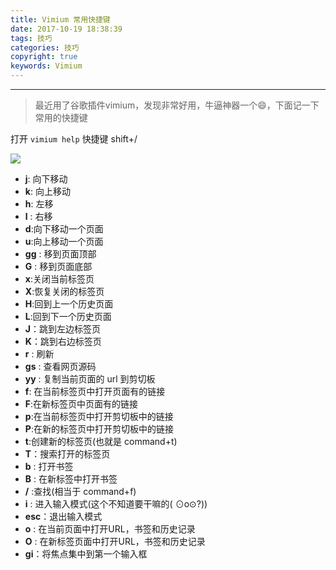 ```yaml
---
title: Vimium 常用快捷键
date: 2017-10-19 18:38:39
tags: 技巧
categories: 技巧
copyright: true
keywords: Vimium
---
```


----

>最近用了谷歌插件vimium，发现非常好用，牛逼神器一个😄，下面记一下常用的快捷键

<!--more-->

打开 `vimium help` 快捷键 shift+/

![](http://upload-images.jianshu.io/upload_images/5308475-8ae19353b092aa14.jpg?imageMogr2/auto-orient/strip%7CimageView2/2/w/1240)

* **j**: 向下移动 
* **k**: 向上移动
* **h**: 左移 
* **l** : 右移
* **d**:向下移动一个页面
* **u**:向上移动一个页面
* **gg** : 移到页面顶部
* **G** : 移到页面底部 
* **x**:关闭当前标签页
* **X**:恢复关闭的标签页
* **H**:回到上一个历史页面
* **L**:回到下一个历史页面
* **J**：跳到左边标签页
* **K**：跳到右边标签页
* **r** : 刷新
* **gs** : 查看网页源码 
* **yy** : 复制当前页面的 url 到剪切板
* **f**: 在当前标签页中打开页面有的链接
* **F**:在新标签页中页面有的链接
* **p**:在当前标签页中打开剪切板中的链接
* **P**:在新的标签页中打开剪切板中的链接
* **t**:创建新的标签页(也就是 command+t)
* **T**：搜索打开的标签页
* **b** : 打开书签 
* **B** : 在新标签中打开书签
* **/** :查找(相当于 command+f)
* **i** : 进入输入模式(这个不知道要干嘛的( ⊙o⊙?))
* **esc**：退出输入模式
* **o** : 在当前页面中打开URL，书签和历史记录
*  **O** : 在新标签页面中打开URL，书签和历史记录
* **gi**：将焦点集中到第一个输入框

